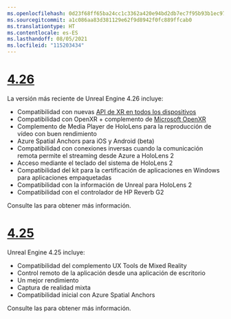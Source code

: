 ```yaml
---
ms.openlocfilehash: 0d23f68ff65ba24cc1c3362a420e94bd2db7ec7f95b93b1ec9714b5bbe9e8a11
ms.sourcegitcommit: a1c086aa83d381129e62f9d8942f0fc889ffcab0
ms.translationtype: HT
ms.contentlocale: es-ES
ms.lasthandoff: 08/05/2021
ms.locfileid: "115203434"
---
```

# <a name="426"></a>[4.26](#tab/ue426)

La versión más reciente de Unreal Engine 4.26 incluye:
* Compatibilidad con nuevas [API de XR en todos los dispositivos](../unreal-porting.md)
* Compatibilidad con OpenXR + complemento de [Microsoft OpenXR](https://github.com/microsoft/Microsoft-OpenXR-Unreal) 
* Complemento de Media Player de HoloLens para la reproducción de vídeo con buen rendimiento
* Azure Spatial Anchors para iOS y Android (beta)
* Compatibilidad con conexiones inversas cuando la comunicación remota permite el streaming desde Azure a HoloLens 2
* Acceso mediante el teclado del sistema de HoloLens 2
* Compatibilidad del kit para la certificación de aplicaciones en Windows para aplicaciones empaquetadas
* Compatibilidad con la información de Unreal para HoloLens 2
* Compatibilidad con el controlador de HP Reverb G2

Consulte las <a href="https://docs.unrealengine.com/Support/Builds/ReleaseNotes/4_26/index.html" target="_blank" title="notas de la versión de Unreal Engine 4.26"></a> para obtener más información. 


# <a name="425"></a>[4.25](#tab/ue425)

Unreal Engine 4.25 incluye:
* Compatibilidad del complemento UX Tools de Mixed Reality
* Control remoto de la aplicación desde una aplicación de escritorio
* Un mejor rendimiento
* Captura de realidad mixta
* Compatibilidad inicial con Azure Spatial Anchors

Consulte las <a href="https://docs.unrealengine.com/Support/Builds/ReleaseNotes/4_25/index.html" target="_blank" title="notas de la versión de Unreal Engine 4.25"></a> para obtener más información.